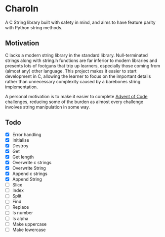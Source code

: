 # Charoln

A C String library built with safety in mind, and aims to have feature parity with Python string methods.

## Motivation
C lacks a modern string library in the standard library. Null-terminated strings along with string.h functions are far inferior to modern libraries and presents lots of footguns that trip up learners, especially those coming from (almost any) other language. This project makes it easier to start development in C, allowing the learner to focus on the important details rather than unnecessary complexity caused by a barebones string implementation.

A personal motivation is to make it easier to complete [Advent of Code](https://adventofcode.com/) challenges, reducing some of the burden as almost every challenge involves string manipulation in some way.

## Todo
- [x] Error handling
- [x] Initialise
- [x] Destroy
- [x] Get
- [x] Get length 
- [x] Overwrite c strings
- [x] Overwrite String
- [x] Append c strings
- [x] Append String
- [ ] Slice
- [ ] Index
- [ ] Split
- [ ] Find
- [ ] Replace
- [ ] Is number
- [ ] Is alpha
- [ ] Make uppercase
- [ ] Make lowercase

